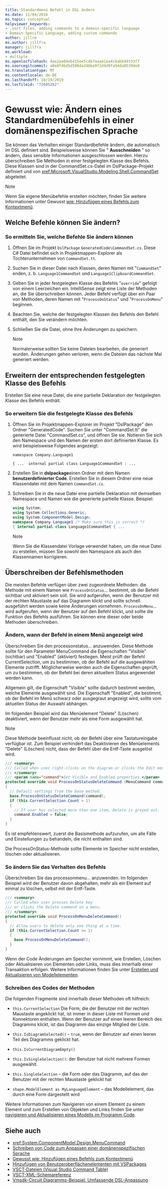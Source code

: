 ```yaml
---
title: Standardmenü Befehl in DSL ändern
ms.date: 11/04/2016
ms.topic: conceptual
helpviewer_keywords:
- .vsct files, adding commands to a domain-specific language
- Domain-Specific Language, adding custom commands
author: jillre
ms.author: jillfra
manager: jillfra
ms.workload:
- multiple
ms.openlocfilehash: 4ae2aa04eb415ee5c4b7aaa41ea4c6abb49333f7
ms.sourcegitcommit: a8e8f4bd5d508da34bbe9f2d4d9fa94da0539de0
ms.translationtype: MT
ms.contentlocale: de-DE
ms.lasthandoff: 10/19/2019
ms.locfileid: "72605262"
---
```

# <a name="how-to-modify-a-standard-menu-command-in-a-domain-specific-language"></a>Gewusst wie: Ändern eines Standardmenübefehls in einer domänenspezifischen Sprache

Sie können das Verhalten einiger Standardbefehle ändern, die automatisch im DSL definiert sind. Beispielsweise können Sie " **Ausschneiden** " so ändern, dass sensible Informationen ausgeschlossen werden. Hierzu überschreiben Sie Methoden in einer festgelegten Klasse des Befehls. Diese Klassen sind in der CommandSet.cs-Datei im DslPackage-Projekt definiert und von <xref:Microsoft.VisualStudio.Modeling.Shell.CommandSet> abgeleitet.

> [!NOTE]
> Wenn Sie eigene Menübefehle erstellen möchten, finden Sie weitere Informationen unter Gewusst [wie: Hinzufügen eines Befehls zum Kontextmenü](../modeling/how-to-add-a-command-to-the-shortcut-menu.md).

## <a name="what-commands-can-you-modify"></a>Welche Befehle können Sie ändern?

### <a name="to-discover-what-commands-you-can-modify"></a>So ermitteln Sie, welche Befehle Sie ändern können

1. Öffnen Sie im Projekt `DslPackage` `GeneratedCode\CommandSet.cs`. Diese C# Datei befindet sich in Projektmappen-Explorer als Tochterunternehmen von `CommandSet.tt`.

2. Suchen Sie in dieser Datei nach Klassen, deren Namen mit "`CommandSet`" enden, z. b. `Language1CommandSet` und `Language1ClipboardCommandSet`.

3. Geben Sie in jeder festgelegten Klasse des Befehls "`override`" gefolgt von einem Leerzeichen ein. IntelliSense zeigt eine Liste der Methoden an, die Sie überschreiben können. Jeder Befehl verfügt über ein Paar von Methoden, deren Namen mit "`ProcessOnStatus`" und "`ProcessOnMenu`" beginnen.

4. Beachten Sie, welche der festgelegten Klassen des Befehls den Befehl enthält, den Sie verändern möchten.

5. Schließen Sie die Datei, ohne Ihre Änderungen zu speichern.

    > [!NOTE]
    > Normalerweise sollten Sie keine Dateien bearbeiten, die generiert wurden. Änderungen gehen verloren, wenn die Dateien das nächste Mal generiert werden.

## <a name="extend-the-appropriate-command-set-class"></a>Erweitern der entsprechenden festgelegten Klasse des Befehls

Erstellen Sie eine neue Datei, die eine partielle Deklaration der festgelegten Klasse des Befehls enthält.

### <a name="to-extend-the-command-set-class"></a>So erweitern Sie die festgelegte Klasse des Befehls

1. Öffnen Sie im Projektmappen-Explorer im Projekt "DslPackage" den Ordner "GeneratedCode". Suchen Sie unter "CommandSet.tt" die generierte Datei "CommandSet.cs", und öffnen Sie sie. Notieren Sie sich den Namespace und den Namen der ersten dort definierten Klasse. Es wird beispielsweise Folgendes angezeigt:

     `namespace Company.Language1`

     `{ ...  internal partial class Language1CommandSet : ...`

2. Erstellen Sie in **dslpackage**einen Ordner mit dem Namen **benutzerdefinierter Code**. Erstellen Sie in diesem Ordner eine neue Klassendatei mit dem Namen `CommandSet.cs`.

3. Schreiben Sie in die neue Datei eine partielle Deklaration mit demselben Namespace und Namen wie die generierte partielle Klasse. Beispiel:

    ```csharp
    using System;
    using System.Collections.Generic;
    using System.ComponentModel.Design;
    namespace Company.Language1 /* Make sure this is correct */
    { internal partial class Language1CommandSet { ...
    ```

    > [!NOTE]
    > Wenn Sie die Klassendatei Vorlage verwendet haben, um die neue Datei zu erstellen, müssen Sie sowohl den Namespace als auch den Klassennamen korrigieren.

## <a name="override-the-command-methods"></a>Überschreiben der Befehlsmethoden

Die meisten Befehle verfügen über zwei zugeordnete Methoden: die Methode mit einem Namen wie `ProcessOnStatus`... bestimmt, ob der Befehl sichtbar und aktiviert sein soll. Sie wird aufgerufen, wenn der Benutzer mit der rechten Maustaste auf das Diagramm klickt und sollte schnell ausgeführt werden sowie keine Änderungen vornehmen. `ProcessOnMenu`... wird aufgerufen, wenn der Benutzer auf den Befehl klickt, und sollte die Funktion des Befehls ausführen. Sie können eine dieser oder beide Methoden überschreiben.

### <a name="to-change-when-the-command-appears-on-a-menu"></a>Ändern, wann der Befehl in einem Menü angezeigt wird

Überschreiben Sie den processonstatus... anzuwenden. Diese Methode sollte für den Parameter MenuCommand die Eigenschaften "Visible" (sichtbar) und "Enabled" (aktiviert) festlegen. Meist prüft der Befehl CurrentSelection, um zu bestimmen, ob der Befehl auf die ausgewählten Elemente zutrifft. Möglicherweise werden auch die Eigenschaften geprüft, um zu bestimmen, ob der Befehl bei deren aktuellem Status angewendet werden kann.

Allgemein gilt, die Eigenschaft "Visible" sollte dadurch bestimmt werden, welche Elemente ausgewählt sind. Die Eigenschaft "Enabled", die bestimmt, ob der Befehl im Menü schwarz oder ausgegraut angezeigt wird, sollte vom aktuellen Status der Auswahl abhängen.

Im folgenden Beispiel wird das Menüelement "Delete" (Löschen) deaktiviert, wenn der Benutzer mehr als eine Form ausgewählt hat.

> [!NOTE]
> Diese Methode beeinflusst nicht, ob der Befehl über eine Tastatureingabe verfügbar ist. Zum Beispiel verhindert das Deaktivieren des Menüelements "Delete" (Löschen) nicht, dass der Befehl über die Entf-Taste ausgelöst wird.

```csharp
/// <summary>
/// Called when user right-clicks on the diagram or clicks the Edit menu.
/// </summary>
/// <param name="command">Set Visible and Enabled properties.</param>
protected override void ProcessOnStatusDeleteCommand (MenuCommand command)
{
  // Default settings from the base method.
  base.ProcessOnStatusDeleteCommand(command);
  if (this.CurrentSelection.Count > 1)
  {
    // If user has selected more than one item, Delete is greyed out.
    command.Enabled = false;
  }
}
```

Es ist empfehlenswert, zuerst die Basismethode aufzurufen, um alle Fälle und Einstellungen zu behandeln, die nicht enthalten sind.

Die ProcessOnStatus-Methode sollte Elemente im Speicher nicht erstellen, löschen oder aktualisieren.

### <a name="to-change-the-behavior-of-the-command"></a>So ändern Sie das Verhalten des Befehls

Überschreiben Sie das processonmenu... anzuwenden. Im folgenden Beispiel wird der Benutzer davon abgehalten, mehr als ein Element auf einmal zu löschen, selbst mit der Entf-Taste.

```csharp
/// <summary>
/// Called when user presses Delete key
/// or clicks the Delete command on a menu.
/// </summary>
protected override void ProcessOnMenuDeleteCommand()
{
  // Allow users to delete only one thing at a time.
  if (this.CurrentSelection.Count <= 1)
  {
    base.ProcessOnMenuDeleteCommand();
  }
}
```

Wenn der Code Änderungen am Speicher vornimmt, wie Erstellen, Löschen oder Aktualisieren von Elementen oder Links, muss dies innerhalb einer Transaktion erfolgen. Weitere Informationen finden Sie unter [Erstellen und Aktualisieren von Modellelementen](../modeling/how-to-modify-a-standard-menu-command-in-a-domain-specific-language.md).

### <a name="write-the-code-of-the-methods"></a>Schreiben des Codes der Methoden

Die folgenden Fragmente sind innerhalb dieser Methoden oft hilfreich:

- `this.CurrentSelection` Die Form, die der Benutzer mit der rechten Maustaste angeklickt hat, ist immer in dieser Liste mit Formen und Konnektoren enthalten. Wenn der Benutzer auf einen leeren Bereich des Diagramms klickt, ist das Diagramm das einzige Mitglied der Liste.

- `this.IsDiagramSelected()`  -  `true`, wenn der Benutzer auf einen leeren Teil des Diagramms geklickt hat.

- `this.IsCurrentDiagramEmpty()`

- `this.IsSingleSelection()`: der Benutzer hat nicht mehrere Formen ausgewählt.

- `this.SingleSelection` – die Form oder das Diagramm, auf das der Benutzer mit der rechten Maustaste geklickt hat

- `shape.ModelElement as MyLanguageElement` – das Modellelement, das durch eine Form dargestellt wird

Weitere Informationen zum Navigieren von einem Element zu einem Element und zum Erstellen von Objekten und Links finden Sie unter [navigieren und Aktualisieren eines Modells im Programm Code](../modeling/navigating-and-updating-a-model-in-program-code.md).

## <a name="see-also"></a>Siehe auch

- <xref:System.ComponentModel.Design.MenuCommand>
- [Schreiben von Code zum Anpassen einer domänenspezifischen Sprache](../modeling/writing-code-to-customise-a-domain-specific-language.md)
- [Gewusst wie: Hinzufügen eines Befehls zum Kontextmenü](../modeling/how-to-add-a-command-to-the-shortcut-menu.md)
- [Hinzufügen von Benutzeroberflächenelementen mit VSPackages](../extensibility/internals/how-vspackages-add-user-interface-elements.md)
- [VSCT-Dateien (Visual Studio Command Table)](../extensibility/internals/visual-studio-command-table-dot-vsct-files.md)
- [VSCT-XML-Schemareferenz](../extensibility/vsct-xml-schema-reference.md)
- [Vmsdk-Circuit Diagramms-Beispiel. Umfassende DSL-Anpassung](https://code.msdn.microsoft.com/Visualization-Modeling-SDK-763778e8)

